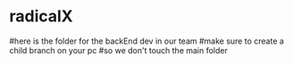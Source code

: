 # radicalX
#here is the folder for the backEnd dev in our team 
#make sure to create a child branch on your pc
#so we don't touch the main folder 
